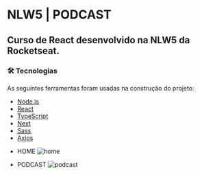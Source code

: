 # NLW5 | PODCAST
## Curso de React desenvolvido na NLW5 da Rocketseat.

### 🛠 Tecnologias

As seguintes ferramentas foram usadas na construção do projeto:

- [Node.js](https://nodejs.org/en/)
- [React](https://pt-br.reactjs.org/)
- [TypeScript](https://www.typescriptlang.org/)
- [Next](https://nextjs.org/)
- [Sass](https://sass-lang.com/)
- [Axios](https://www.npmjs.com/package/axios)

*  HOME
    ![home]()

*  PODCAST
    ![podcast]()

